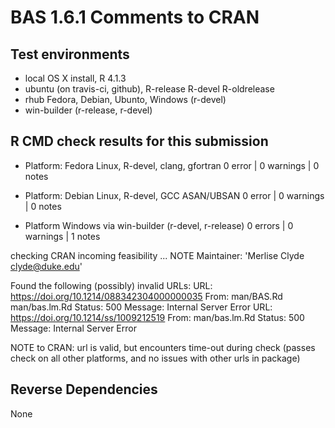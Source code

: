 # BAS 1.6.1 Comments to CRAN

## Test environments

* local OS X install, R 4.1.3
* ubuntu  (on travis-ci, github), R-release R-devel R-oldrelease
* rhub Fedora, Debian, Ubunto, Windows (r-devel)
* win-builder (r-release, r-devel)

## R CMD check results for this submission

* Platform:   Fedora Linux, R-devel, clang, gfortran  0 error | 0 warnings | 0 notes  
  
* Platform:   Debian Linux, R-devel, GCC ASAN/UBSAN  0 error | 0 warnings | 0 notes  

* Platform Windows via win-builder (r-devel, r-release)  0 errors | 0 warnings  | 1 notes 

checking CRAN incoming feasibility ... NOTE
Maintainer: 'Merlise Clyde <clyde@duke.edu>'

Found the following (possibly) invalid URLs:
  URL: https://doi.org/10.1214/088342304000000035
    From: man/BAS.Rd
          man/bas.lm.Rd
    Status: 500
    Message: Internal Server Error
  URL: https://doi.org/10.1214/ss/1009212519
    From: man/bas.lm.Rd
    Status: 500
    Message: Internal Server Error

NOTE to CRAN:  url is valid,  but encounters time-out during check (passes check on all other platforms, and no issues with other urls in package)


## Reverse Dependencies

 
None

